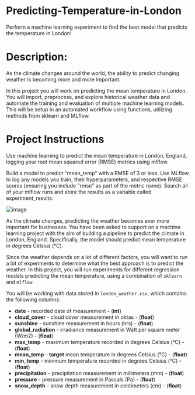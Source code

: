 # Predicting-Temperature-in-London
Perform a machine learning experiment to find the best model that predicts the temperature in London!

# Description:
As the climate changes around the world, the ability to predict changing weather is becoming more and more important.

In this project you will work on predicting the mean temperature in London. You will import, preprocess, and explore historical weather data and automate the training and evaluation of multiple machine learning models. This will be setup in an automated workflow using functions, utilizing methods from sklearn and MLflow.


# Project Instructions
Use machine learning to predict the mean temperature in London, England, logging your root mean squared error (RMSE) metrics using mlflow.

Build a model to predict "mean_temp" with a RMSE of 3 or less.
Use MLflow to log any models you train, their hyperparameters, and respective RMSE scores (ensuring you include "rmse" as part of the metric name).
Search all of your mlflow runs and store the results as a variable called experiment_results.

![image](https://github.com/user-attachments/assets/1e3c655d-fbac-4223-82b9-586bc8c89418)


As the climate changes, predicting the weather becomes ever more important for businesses. You have been asked to support on a machine learning project with the aim of building a pipeline to predict the climate in London, England. Specifically, the model should predict mean temperature in degrees Celsius (°C).

Since the weather depends on a lot of different factors, you will want to run a lot of experiments to determine what the best approach is to predict the weather. In this project, you will run experiments for different regression models predicting the mean temperature, using a combination of `sklearn` and `mlflow`.

You will be working with data stored in `london_weather.csv`, which contains the following columns:
- **date** - recorded date of measurement - (**int**)
- **cloud_cover** - cloud cover measurement in oktas - (**float**)
- **sunshine** - sunshine measurement in hours (hrs) - (**float**)
- **global_radiation** - irradiance measurement in Watt per square meter (W/m2) - (**float**)
- **max_temp** - maximum temperature recorded in degrees Celsius (°C) - (**float**)
- **mean_temp** - **target** mean temperature in degrees Celsius (°C) - (**float**)
- **min_temp** - minimum temperature recorded in degrees Celsius (°C) - (**float**)
- **precipitation** - precipitation measurement in millimeters (mm) - (**float**)
- **pressure** - pressure measurement in Pascals (Pa) - (**float**)
- **snow_depth** - snow depth measurement in centimeters (cm) - (**float**)
